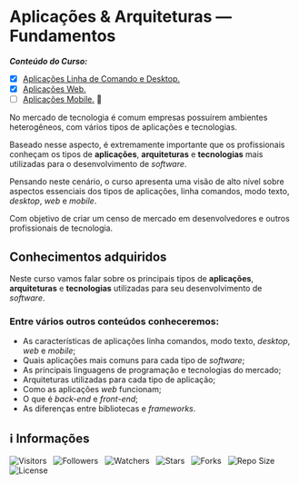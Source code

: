<!-- Título -->
# Aplicações & Arquiteturas — Fundamentos

***Conteúdo do Curso:***

* [x] [Aplicações Linha de Comando e Desktop.](https://github.com/Devsgeeknerd/mod-apl-lin-com-des-apl-arq-fun-bas)
* [x] [Aplicações Web.](https://github.com/Devsgeeknerd/mod-apl-web-apl-arq-fun-bas)
* [ ] [Aplicações Mobile.](https://github.com/Devsgeeknerd/mod-apl-mob-apl-arq-fun-bas) &#128679;

No mercado de tecnologia é comum empresas possuírem ambientes heterogêneos, com vários tipos de aplicações e tecnologias.

Baseado nesse aspecto, é extremamente importante que os profissionais conheçam os tipos de **aplicações**, **arquiteturas** e **tecnologias** mais utilizadas para o desenvolvimento de *software*.

Pensando neste cenário, o curso apresenta uma visão de alto nível sobre aspectos essenciais dos tipos de aplicações, linha comandos, modo texto, *desktop*, *web* e *mobile*.

Com objetivo de criar um censo de mercado em desenvolvedores e outros profissionais de tecnologia.

## Conhecimentos adquiridos

Neste curso vamos falar sobre os principais tipos de **aplicações**, **arquiteturas** e **tecnologias** utilizadas para seu desenvolvimento de *software*.

### Entre vários outros conteúdos conheceremos:

* As características de aplicações linha comandos, modo texto, *desktop*, *web* e *mobile*;
* Quais aplicações mais comuns para cada tipo de *software*;
* As principais linguagens de programação e tecnologias do mercado;
* Arquiteturas utilizadas para cada tipo de aplicação;
* Como as aplicações *web* funcionam;
* O que é *back-end* e *front-end*;
* As diferenças entre bibliotecas e *frameworks*.

<!-- Informações -->
## &#8505; Informações

![Visitors](https://api.visitorbadge.io/api/visitors?path=Devsgeeknerd%2Fcur-apl-arq-fun-bas&label=Visitantes&labelColor=%23700070&labelStyle=none&countColor=%23000fff&style=plastic&color=%23ffffff "Total de Visitantes")
&nbsp;
![Followers](https://img.shields.io/github/followers/Devsgeeknerd?style=p&label=Seguidores&labelColor=800080&color=000fff "Total de Seguidores")
&nbsp;
![Watchers](https://img.shields.io/github/watchers/Devsgeeknerd/cur-apl-arq-fun-bas?style=p&label=Observadores&labelColor=800080&color=000fff "Total de Observadores")
&nbsp;
![Stars](https://img.shields.io/github/stars/Devsgeeknerd/cur-apl-arq-fun-bas?style=p&label=Estrelas&labelColor=800080&color=000fff "Total de Estrelas")
&nbsp;
![Forks](https://img.shields.io/github/forks/Devsgeeknerd/cur-apl-arq-fun-bas?style=p&label=Bifurcações&labelColor=800080&color=000fff "Total de Bifurcações")
&nbsp;
![Repo Size](https://img.shields.io/github/repo-size/Devsgeeknerd/cur-apl-arq-fun-bas?style=p&label=Tamanho&labelColor=800080&color=000fff "Tamanho do Repositório")
&nbsp;
![License](https://img.shields.io/github/license/Devsgeeknerd/cur-apl-arq-fun-bas?style=p&label=Licença&labelColor=800080&color=000fff "Licença do Repositório")
